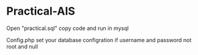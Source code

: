 # Practical-AIS


Open "practical.sql" copy code and run in mysql

Config.php set your database configration if username and password not root and null
